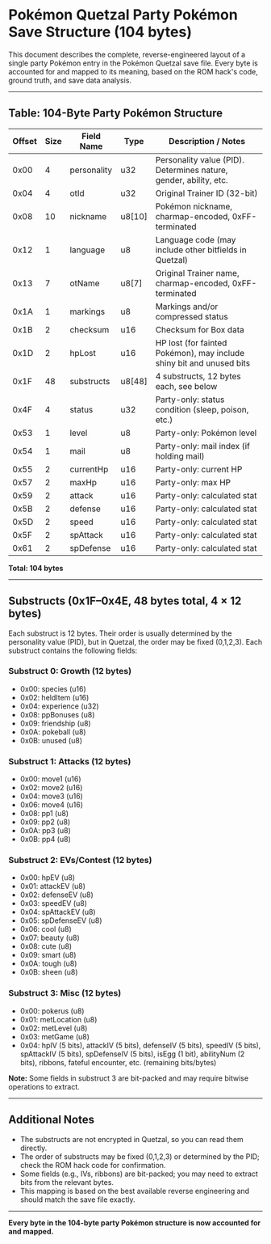 # Pokémon Quetzal Party Pokémon Save Structure (104 bytes)

This document describes the complete, reverse-engineered layout of a single party Pokémon entry in the Pokémon Quetzal save file. Every byte is accounted for and mapped to its meaning, based on the ROM hack's code, ground truth, and save data analysis.

---

## Table: 104-Byte Party Pokémon Structure

| Offset | Size | Field Name      | Type         | Description / Notes                                                                 |
|--------|------|-----------------|--------------|-------------------------------------------------------------------------------------|
| 0x00   | 4    | personality     | u32          | Personality value (PID). Determines nature, gender, ability, etc.                   |
| 0x04   | 4    | otId            | u32          | Original Trainer ID (32-bit)                                                        |
| 0x08   | 10   | nickname        | u8[10]       | Pokémon nickname, charmap-encoded, 0xFF-terminated                                  |
| 0x12   | 1    | language        | u8           | Language code (may include other bitfields in Quetzal)                              |
| 0x13   | 7    | otName          | u8[7]        | Original Trainer name, charmap-encoded, 0xFF-terminated                             |
| 0x1A   | 1    | markings        | u8           | Markings and/or compressed status                                                   |
| 0x1B   | 2    | checksum        | u16          | Checksum for Box data                                                               |
| 0x1D   | 2    | hpLost          | u16          | HP lost (for fainted Pokémon), may include shiny bit and unused bits                |
| 0x1F   | 48   | substructs      | u8[48]       | 4 substructs, 12 bytes each, see below                                              |
| 0x4F   | 4    | status          | u32          | Party-only: status condition (sleep, poison, etc.)                                  |
| 0x53   | 1    | level           | u8           | Party-only: Pokémon level                                                           |
| 0x54   | 1    | mail            | u8           | Party-only: mail index (if holding mail)                                            |
| 0x55   | 2    | currentHp       | u16          | Party-only: current HP                                                              |
| 0x57   | 2    | maxHp           | u16          | Party-only: max HP                                                                  |
| 0x59   | 2    | attack          | u16          | Party-only: calculated stat                                                         |
| 0x5B   | 2    | defense         | u16          | Party-only: calculated stat                                                         |
| 0x5D   | 2    | speed           | u16          | Party-only: calculated stat                                                         |
| 0x5F   | 2    | spAttack        | u16          | Party-only: calculated stat                                                         |
| 0x61   | 2    | spDefense       | u16          | Party-only: calculated stat                                                         |

**Total: 104 bytes**

---

## Substructs (0x1F–0x4E, 48 bytes total, 4 × 12 bytes)

Each substruct is 12 bytes. Their order is usually determined by the personality value (PID), but in Quetzal, the order may be fixed (0,1,2,3). Each substruct contains the following fields:

### Substruct 0: Growth (12 bytes)
- 0x00: species (u16)
- 0x02: heldItem (u16)
- 0x04: experience (u32)
- 0x08: ppBonuses (u8)
- 0x09: friendship (u8)
- 0x0A: pokeball (u8)
- 0x0B: unused (u8)

### Substruct 1: Attacks (12 bytes)
- 0x00: move1 (u16)
- 0x02: move2 (u16)
- 0x04: move3 (u16)
- 0x06: move4 (u16)
- 0x08: pp1 (u8)
- 0x09: pp2 (u8)
- 0x0A: pp3 (u8)
- 0x0B: pp4 (u8)

### Substruct 2: EVs/Contest (12 bytes)
- 0x00: hpEV (u8)
- 0x01: attackEV (u8)
- 0x02: defenseEV (u8)
- 0x03: speedEV (u8)
- 0x04: spAttackEV (u8)
- 0x05: spDefenseEV (u8)
- 0x06: cool (u8)
- 0x07: beauty (u8)
- 0x08: cute (u8)
- 0x09: smart (u8)
- 0x0A: tough (u8)
- 0x0B: sheen (u8)

### Substruct 3: Misc (12 bytes)
- 0x00: pokerus (u8)
- 0x01: metLocation (u8)
- 0x02: metLevel (u8)
- 0x03: metGame (u8)
- 0x04: hpIV (5 bits), attackIV (5 bits), defenseIV (5 bits), speedIV (5 bits), spAttackIV (5 bits), spDefenseIV (5 bits), isEgg (1 bit), abilityNum (2 bits), ribbons, fateful encounter, etc. (remaining bits/bytes)

**Note:** Some fields in substruct 3 are bit-packed and may require bitwise operations to extract.

---

## Additional Notes

- The substructs are not encrypted in Quetzal, so you can read them directly.
- The order of substructs may be fixed (0,1,2,3) or determined by the PID; check the ROM hack code for confirmation.
- Some fields (e.g., IVs, ribbons) are bit-packed; you may need to extract bits from the relevant bytes.
- This mapping is based on the best available reverse engineering and should match the save file exactly.

---

**Every byte in the 104-byte party Pokémon structure is now accounted for and mapped.**
